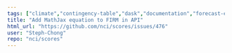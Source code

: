 ```yaml
---
tags: ["climate","contingency-table","dask","documentation","forecast-evaluation","forecast-verification","forecasting","model-validation","oceanography","pandas","python","verification","weather","xarray"]
title: "Add MathJax equation to FIRM in API"
html_url: "https://github.com/nci/scores/issues/476"
user: "Steph-Chong"
repo: "nci/scores"
---
```


